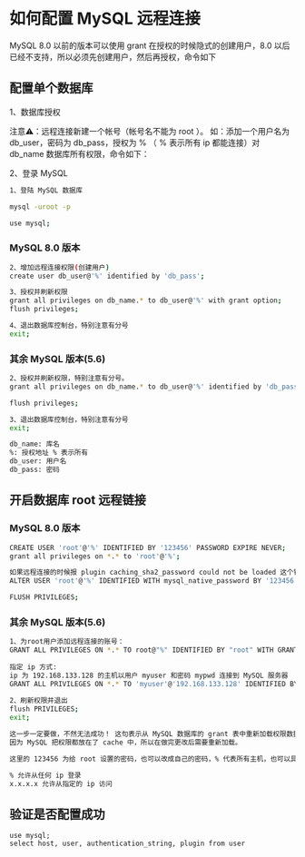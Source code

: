 # 如何配置 MySQL 远程连接


MySQL 8.0 以前的版本可以使用 grant 在授权的时候隐式的创建用户，8.0 以后已经不支持，所以必须先创建用户，然后再授权，命令如下

## 配置单个数据库

1、数据库授权

注意⚠️：远程连接新建一个帐号（帐号名不能为 root ）。
如：添加一个用户名为 db_user，密码为 db_pass，授权为 % （ % 表示所有 ip 都能连接）对 db_name 数据库所有权限，命令如下：

2、登录 MySQL

```sh
1、登陆 MySQL 数据库

mysql -uroot -p

use mysql;
```

### MySQL 8.0 版本

```sh
2、增加远程连接权限(创建用户)
create user db_user@'%' identified by 'db_pass';

3、授权并刷新权限
grant all privileges on db_name.* to db_user@'%' with grant option;
flush privileges;

4、退出数据库控制台，特别注意有分号
exit;
```

### 其余 MySQL 版本(5.6)

```sh
2、授权并刷新权限，特别注意有分号。
grant all privileges on db_name.* to db_user@'%' identified by 'db_pass';

flush privileges;

3、退出数据库控制台，特别注意有分号
exit;

db_name: 库名
%: 授权地址 % 表示所有
db_user: 用户名
db_pass: 密码
```



## 开启数据库 root 远程链接

### MySQL 8.0 版本

```sh 
CREATE USER 'root'@'%' IDENTIFIED BY '123456' PASSWORD EXPIRE NEVER;
grant all privileges on *.* to 'root'@'%';

如果远程连接的时候报 plugin caching_sha2_password could not be loaded 这个错误，可以尝试修改密码加密插件：
ALTER USER 'root'@'%' IDENTIFIED WITH mysql_native_password BY '123456';

FLUSH PRIVILEGES;
```

### 其余 MySQL 版本(5.6)

```sh
1、为root用户添加远程连接的账号：  
GRANT ALL PRIVILEGES ON *.* TO root@"%" IDENTIFIED BY "root" WITH GRANT OPTION; 
 
指定 ip 方式:
ip 为 192.168.133.128 的主机以用户 myuser 和密码 mypwd 连接到 MySQL 服务器
GRANT ALL PRIVILEGES ON *.* TO 'myuser'@'192.168.133.128' IDENTIFIED BY 'mypwd' WITH GRANT OPTION; 
 
2、刷新权限并退出
flush PRIVILEGES;
exit;

这一步一定要做，不然无法成功！ 这句表示从 MySQL 数据库的 grant 表中重新加载权限数据
因为 MySQL 把权限都放在了 cache 中，所以在做完更改后需要重新加载。

这里的 123456 为给 root 设置的密码，也可以改成自己的密码，% 代表所有主机，也可以具体到你的主机 ip 地址

% 允许从任何 ip 登录  
x.x.x.x 允许从指定的 ip 访问
```

## 验证是否配置成功
```
use mysql;
select host, user, authentication_string, plugin from user
```